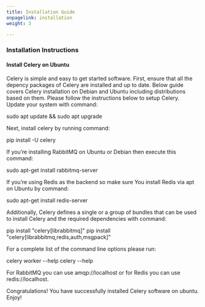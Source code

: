 ```yaml
---
title: Installation Guide
onpagelink: installation
weight: 3

---
```


### **Installation Instructions**
#### **Install Celery on Ubuntu**

Celery is simple and easy to get started software. First, ensure that all the depency packages of Celery are installed and up to date. Below guide covers Celery installation on Debian and Ubuntu including distributions based on them. Please follow the instructions below to setup Celery. Update your system with command:

sudo apt update && sudo apt upgrade

Next, install celery by running command:

pip install -U celery

If you’re installing RabbitMQ on Ubuntu or Debian then execute this command:

sudo apt-get install rabbitmq-server

If you’re using Redis as the backend so make sure You install Redis via apt on Ubuntu by command:

sudo apt-get install redis-server

Additionally, Celery defines a single or a group of bundles that can be used to install Celery and the required dependencies with command:

pip install "celery[librabbitmq]"
pip install "celery[librabbitmq,redis,auth,msgpack]"

For a complete list of the command line options please run:

celery worker --help
celery --help

For RabbitMQ you can use amqp://localhost or for Redis you can use redis://localhost.

Congratulations! You have successfully installed Celery software on ubuntu. Enjoy!